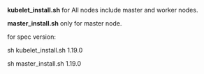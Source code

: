 
**kubelet_install.sh** for All nodes include master and worker nodes.

**master_install.sh** only for master node.

for spec version:

sh kubelet_install.sh  1.19.0


sh master_install.sh 1.19.0
